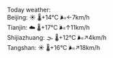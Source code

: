 Today weather:  
Beijing: ☀️   🌡️+14°C 🌬️←7km/h  
Tianjin: ☁️   🌡️+17°C 🌬️↑11km/h  
Shijiazhuang: 🌫  🌡️+12°C 🌬️↗4km/h  
Tangshan: ☀️   🌡️+16°C 🌬️↗18km/h  
